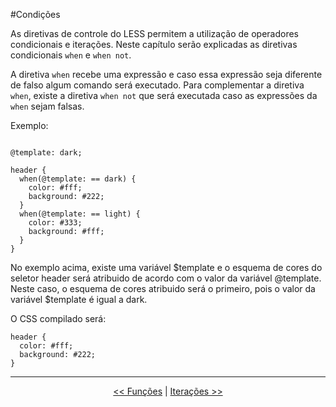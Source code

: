 #Condições


As diretivas de controle do LESS permitem a utilização de operadores condicionais e iterações. Neste capítulo serão explicadas as diretivas condicionais `when` e `when not`.

A diretiva `when` recebe uma expressão e caso essa expressão seja diferente de falso algum comando será executado. Para complementar a diretiva `when`, existe a diretiva `when not` que será executada caso as expressões da `when` sejam falsas.

Exemplo:

```

@template: dark;

header {
  when(@template: == dark) {
    color: #fff;
    background: #222;
  }
  when(@template: == light) {
    color: #333;
    background: #fff;
  }
}

```
No exemplo acima, existe uma variável $template e o esquema de cores do seletor header será atribuido de acordo com o valor da variável @template. Neste caso, o esquema de cores atribuido será o primeiro, pois o valor da variável $template é igual a dark.

O CSS compilado será:

```
header {
  color: #fff;
  background: #222;
}
```

___

<p align="center"><a href="functions.md"  title="Anterior"><< Funções</a> | <a href="iteration.md" title="Próximo">Iterações >></a></p>
